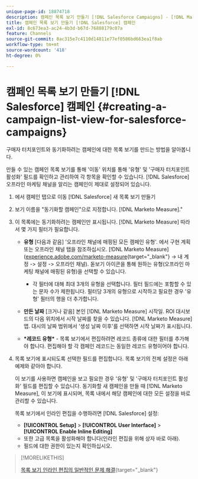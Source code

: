 ```yaml
---
unique-page-id: 18874718
description: 캠페인 목록 보기 만들기 [!DNL Salesforce Campaigns] - [!DNL Marketo Measure] - 제품 설명서
title: 캠페인 목록 보기 만들기 [!DNL Salesforce] 캠페인
exl-id: 8c673ea3-ac24-4b3d-b67d-76888179c07a
feature: Channels
source-git-commit: 8ac315e7c4110d14811e77ef0586bd663ea1f8ab
workflow-type: tm+mt
source-wordcount: '418'
ht-degree: 0%

---
```


# 캠페인 목록 보기 만들기 [!DNL Salesforce] 캠페인 {#creating-a-campaign-list-view-for-salesforce-campaigns}

구매자 터치포인트와 동기화하려는 캠페인에 대한 목록 보기를 만드는 방법을 알아봅니다.

만들 수 있는 캠페인 목록 보기를 통해 &#39;이동&#39; 위치를 통해 &#39;유형&#39; 및 &#39;구매자 터치포인트 활성화&#39; 필드를 확인하고 관리하여 각 항목을 확인할 수 있습니다. [!DNL Salesforce] 오프라인 마케팅 채널을 알리는 캠페인이 제대로 설정되어 있습니다.

1. 에서 캠페인 탭으로 이동 [!DNL Salesforce] 새 목록 보기 만들기
1. 보기 이름을 &quot;동기화할 캠페인&quot;으로 지정합니다. [!DNL Marketo Measure].&quot;
1. 이 목록에는 동기화하려는 캠페인만 표시됩니다. [!DNL Marketo Measure] 따라서 몇 가지 필터가 필요합니다.

   * **유형** [다음과 같음] &#39;오프라인 채널에 매핑된 모든 캠페인 유형&#39;. 에서 구현 계획 또는 오프라인 채널 탭을 참조하십시오. [!DNL Marketo Measure] ([experience.adobe.com/marketo-measure](https://experience.adobe.com/marketo-measure){target="_blank"} -> 내 계정 -> 설정 -> 오프라인 채널). 돋보기 아이콘을 통해 원하는 유형(오프라인 마케팅 채널에 매핑된 유형)을 선택할 수 있습니다.

      * 각 필터에 대해 최대 3개의 유형을 선택합니다. 필터 필드에는 포함할 수 있는 문자 수가 제한됩니다. 필터당 3개의 유형으로 시작하고 필요한 경우 &#39;유형&#39; 필터의 행을 더 추가합니다.

   * **만든 날짜** [크거나 같음] 본인 [!DNL Marketo Measure] 시작일. ROI 대시보드의 다음 위치에서 시작 날짜를 찾을 수 있습니다. [!DNL Marketo Measure] 앱. 대시의 날짜 범위에서 &#39;생성 날짜 이후&#39;를 선택하면 시작 날짜가 표시됩니다.
   * **&#42;레코드 유형&#42;** - 목록 보기에서 편집하려면 레코드 종류에 대한 필터를 추가해야 합니다. 편집해야 할 각 캠페인 레코드는 동일한 레코드 유형이어야 합니다.

1. 목록 보기에 표시되도록 선택한 필드를 편집합니다. 목록 보기의 전체 설정은 아래 예제와 같아야 합니다.

   이 보기를 사용하면 캠페인을 보고 필요한 경우 &#39;유형&#39; 및 &#39;구매자 터치포인트 활성화&#39; 필드를 편집할 수 있습니다. 동기화할 새 캠페인을 만들 때 [!DNL Marketo Measure], 이 보기에 표시되며, 목록 내에서 해당 캠페인에 대한 모든 설정을 바로 관리할 수 있습니다.

   목록 보기에서 인라인 편집을 수행하려면 [!DNL Salesforce] 설정:

   * **[!UICONTROL Setup]** > **[!UICONTROL User Interface]** > **[!UICONTROL Enable Inline Editing]**
   * 또한 고급 목록을 활성화해야 합니다(인라인 편집을 위해 상자 바로 아래).
   * 필드에 대한 권한이 있는지 확인하십시오.

>[!MORELIKETHIS]
>
>[목록 보기 인라인 편집의 일반적인 문제 해결](http://help.salesforce.com/articleView?id=000003911&amp;language=en_US&amp;type=1){target="_blank"}
